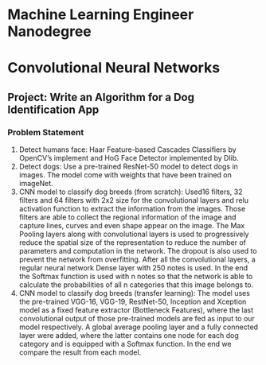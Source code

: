 # Machine Learning Engineer Nanodegree
# Convolutional Neural Networks
## Project: Write an Algorithm for a Dog Identification App

### Problem Statement
1.	Detect humans face: Haar Feature-based Cascades Classifiers by OpenCV’s implement and HoG Face Detector implemented by Dlib.
2.	Detect dogs: Use a pre-trained ResNet-50 model to detect dogs in images. The model come with weights that have been trained on imageNet. 
3.	CNN model to classify dog breeds (from scratch): 
Used16 filters, 32 filters and 64 filters with 2x2 size for the convolutional layers and relu activation function to extract the information from the images. Those filters are able to collect the regional information of the image and capture lines, curves and even shape appear on the image. The Max Pooling layers along with convolutional layers is used to progressively reduce the spatial size of the representation to reduce the number of parameters and computation in the network. The dropout is also used to prevent the network from overfitting. After all the convolutional layers, a regular neural network Dense layer with 250 notes is used. In the end the Softmax function is used with n notes so that the network is able to calculate the probabilities of all n categories that this image belongs to.
4.	CNN model to classify dog breeds (transfer learning):
The model uses the pre-trained VGG-16, VGG-19, RestNet-50, Inception and Xception model as a fixed feature extractor (Bottleneck Features), where the last convolutional output of those pre-trained models are fed as input to our model respectively. A global average pooling layer and a fully connected layer were added, where the latter contains one node for each dog category and is equipped with a Softmax function. In the end we compare the result from each model.
